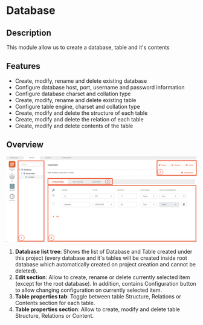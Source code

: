 # Database

## Description

This module allow us to create a database, table and it's contents

## Features

- Create, modify, rename and delete existing database
- Configure database host, port, username and password information
- Configure database charset and collation type
- Create, modify, rename and delete existing table
- Configure table engine, charset and collation type
- Create, modify and delete the structure of each table
- Create, modify and delete the relation of each table
- Create, modify and delete contents of the table

## Overview

![](./General-overview.png)

1. **Database list tree**: Shows the list of Database and Table created under this project (every database and it's tables will be created inside root database which automatically created on project creation and cannot be deleted).
2. **Edit section**: Allow to create, rename or delete currently selected item (except for the root database). In addition,
   contains Configuration button to allow changing configuration on currently selected item.
3. **Table properties tab**: Toggle between table Structure, Relations or Contents section for each table.
4. **Table properties section**: Allow to create, modify and delete table Structure, Relations or Content.
